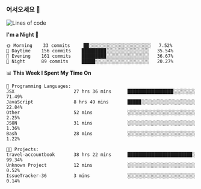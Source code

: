 ### 어서오세요 👋

<!--START_SECTION:waka-->
![Lines of code](https://img.shields.io/badge/From%20Hello%20World%20I%27ve%20Written-393190%20lines%20of%20code-blue)

**I'm a Night 🦉** 

```text
🌞 Morning    33 commits     ██░░░░░░░░░░░░░░░░░░░░░░░   7.52% 
🌆 Daytime    156 commits    █████████░░░░░░░░░░░░░░░░   35.54% 
🌃 Evening    161 commits    █████████░░░░░░░░░░░░░░░░   36.67% 
🌙 Night      89 commits     █████░░░░░░░░░░░░░░░░░░░░   20.27%

```


📊 **This Week I Spent My Time On** 

```text
💬 Programming Languages: 
JSX                      27 hrs 36 mins      █████████████████░░░░░░░░   71.49% 
JavaScript               8 hrs 49 mins       █████░░░░░░░░░░░░░░░░░░░░   22.84% 
Other                    52 mins             ░░░░░░░░░░░░░░░░░░░░░░░░░   2.25% 
JSON                     31 mins             ░░░░░░░░░░░░░░░░░░░░░░░░░   1.36% 
Bash                     28 mins             ░░░░░░░░░░░░░░░░░░░░░░░░░   1.22%

🐱‍💻 Projects: 
travel-accountbook       38 hrs 22 mins      ████████████████████████░   99.34% 
Unknown Project          12 mins             ░░░░░░░░░░░░░░░░░░░░░░░░░   0.52% 
IssueTracker-36          3 mins              ░░░░░░░░░░░░░░░░░░░░░░░░░   0.14%

```


<!--END_SECTION:waka-->
